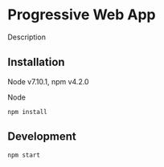 # Progressive Web App

Description

## Installation
Node v7.10.1, npm v4.2.0

Node 
```
npm install
```

## Development
```
npm start
```
